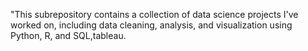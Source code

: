 "This subrepository contains a collection of data science projects I've worked on, including data cleaning, analysis, and visualization using Python, R, and SQL,tableau.

